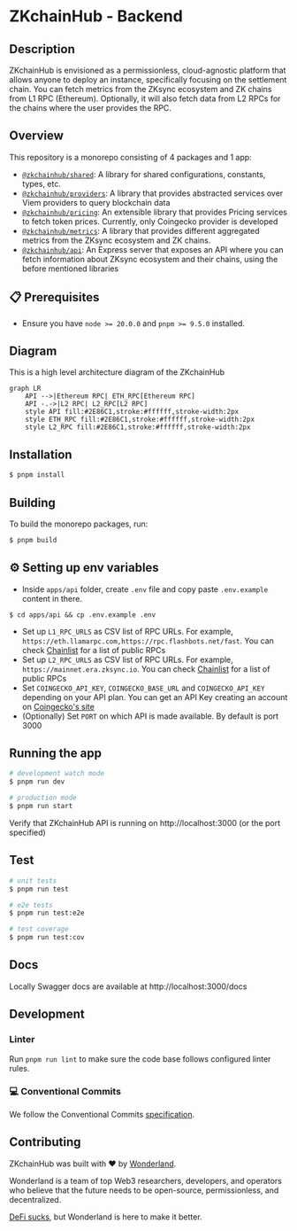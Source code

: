 # ZKchainHub - Backend

## Description

ZKchainHub is envisioned as a permissionless, cloud-agnostic platform that allows anyone to deploy an instance, specifically focusing on the settlement chain.
You can fetch metrics from the ZKsync ecosystem and ZK chains from L1 RPC (Ethereum). Optionally, it will also fetch data from L2 RPCs for the chains where the user provides the RPC.

## Overview

This repository is a monorepo consisting of 4 packages and 1 app:

-   [`@zkchainhub/shared`](./packages/shared): A library for shared configurations, constants, types, etc.
-   [`@zkchainhub/providers`](./packages/providers): A library that provides abstracted services over Viem providers to query blockchain data
-   [`@zkchainhub/pricing`](./packages/pricing): An extensible library that provides Pricing services to fetch token prices. Currently, only Coingecko provider is developed
-   [`@zkchainhub/metrics`](./packages/metrics): A library that provides different aggregated metrics from the ZKsync ecosystem and ZK chains.
-   [`@zkchainhub/api`](./apps/api): An Express server that exposes an API where you can fetch information about ZKsync ecosystem and their chains, using the before mentioned libraries

## 📋 Prerequisites

-   Ensure you have `node >= 20.0.0` and `pnpm >= 9.5.0` installed.

## Diagram

This is a high level architecture diagram of the ZKchainHub

```mermaid
graph LR
    API -->|Ethereum RPC| ETH_RPC[Ethereum RPC]
    API -.->|L2 RPC| L2_RPC[L2 RPC]
    style API fill:#2E86C1,stroke:#ffffff,stroke-width:2px
    style ETH_RPC fill:#2E86C1,stroke:#ffffff,stroke-width:2px
    style L2_RPC fill:#2E86C1,stroke:#ffffff,stroke-width:2px
```

## Installation

```bash
$ pnpm install
```

## Building

To build the monorepo packages, run:

```bash
$ pnpm build
```

## ⚙️ Setting up env variables

-   Inside `apps/api` folder, create `.env` file and copy paste `.env.example` content in there.

```
$ cd apps/api && cp .env.example .env
```

-   Set up `L1_RPC_URLS` as CSV list of RPC URLs. For example, `https://eth.llamarpc.com,https://rpc.flashbots.net/fast`. You can check [Chainlist](https://chainlist.org/) for a list of public RPCs
-   Set up `L2_RPC_URLS` as CSV list of RPC URLs. For example, `https://mainnet.era.zksync.io`. You can check [Chainlist](https://chainlist.org/) for a list of public RPCs
-   Set `COINGECKO_API_KEY`, `COINGECKO_BASE_URL` and `COINGECKO_API_KEY` depending on your API plan. You can get an API Key creating an account on [Coingecko's site](https://www.coingecko.com/en/api)
-   (Optionally) Set `PORT` on which API is made available. By default is port 3000

## Running the app

```bash
# development watch mode
$ pnpm run dev

# production mode
$ pnpm run start

```

Verify that ZKchainHub API is running on http://localhost:3000 (or the port specified)

## Test

```bash
# unit tests
$ pnpm run test

# e2e tests
$ pnpm run test:e2e

# test coverage
$ pnpm run test:cov
```

## Docs

Locally Swagger docs are available at http://localhost:3000/docs

## Development

### Linter

Run `pnpm run lint` to make sure the code base follows configured linter rules.

### 💻 Conventional Commits

We follow the Conventional Commits [specification](https://www.conventionalcommits.org/en/v1.0.0/#specification).

## Contributing

ZKchainHub was built with ❤️ by [Wonderland](https://defi.sucks).

Wonderland is a team of top Web3 researchers, developers, and operators who believe that the future needs to be open-source, permissionless, and decentralized.

[DeFi sucks](https://defi.sucks), but Wonderland is here to make it better.

